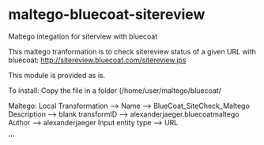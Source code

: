 # maltego-bluecoat-sitereview
Maltego integation for siterview with bluecoat

This maltego tranformation is to check sitereview status of a given URL with bluecoat: http://sitereview.bluecoat.com/sitereview.jps

This module is provided as is.

To install: Copy the file in a folder (/home/user/maltego/bluecoat/

Maltego: 
Local Transformation --> 
	Name --> BlueCoat_SiteCheck_Maltego
	Description --> blank
	transformID --> alexanderjaeger.bluecoatmaltego
	Author --> alexanderjaeger
	Input entity type --> URL

'''
